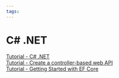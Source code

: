 ```yaml
---
tags:
---
```


# C# .NET

[Tutorial - C# .NET](https://www.w3schools.com/cs/index.php)  
[Tutorial - Create a controller-based web API](https://learn.microsoft.com/en-us/aspnet/core/tutorials/first-web-api?view=aspnetcore-9.0&tabs=visual-studio)  
[Tutorial - Getting Started with EF Core](https://learn.microsoft.com/en-us/ef/core/get-started/overview/first-app?tabs=netcore-cli)
